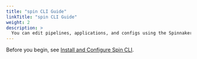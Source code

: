 ```yaml
---
title: "spin CLI Guide"
linkTitle: "spin CLI Guide"
weight: 2
description: >
  You can edit pipelines, applications, and configs using the Spinnaker Command Line Interface (`spin` CLI).
---
```


Before you begin, see [Install and Configure Spin CLI](/docs/setup/other_config/spin/).

